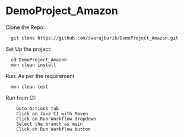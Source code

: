 # DemoProject_Amazon
Clone the Repo:
```
  git clone https://github.com/swarajbarik/DemoProject_Amazon.git
  ```
Set Up the project:
```
  cd DemoProject_Amazon
  mvn clean install
  ```
  
Run:
  As per the requirement
  ```
    mvn clean test
  ```
Run from CI:
```
    Goto Actions tab
    Click on Java CI with Maven
    Click on Run Workflow dropdown
    Select the branch as main
    Click on Run Workflow button
```
